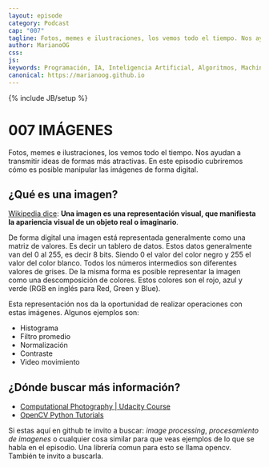 ```yaml
---
layout: episode
category: Podcast
cap: "007"
tagline: Fotos, memes e ilustraciones, los vemos todo el tiempo. Nos ayudan a transmitir ideas de formas más atractivas. En este episodio cubriremos cómo es posible manipular las imágenes de forma digital.
author: MarianoOG
css: 
js: 
keywords: Programación, IA, Inteligencia Artificial, Algoritmos, Machine Learning, Ciencia de Datos, Software, marianoog, PodcastAlgoritmos
canonical: https://marianoog.github.io
---
```

{% include JB/setup %}

# 007 IMÁGENES

Fotos, memes e ilustraciones, los vemos todo el tiempo. Nos ayudan a transmitir ideas de formas más atractivas. En este episodio cubriremos cómo es posible manipular las imágenes de forma digital.

## ¿Qué es una imagen?

[Wikipedia dice](https://es.wikipedia.org/wiki/Imagen): **Una imagen es una representación visual, que manifiesta la apariencia visual de un objeto real o imaginario**.

De forma digital una imagen está representada generalmente como una matriz de valores. Es decir un tablero de datos. Estos datos generalmente van del 0 al 255, es decir 8 bits. Siendo 0 el valor del color negro y 255 el valor del color blanco. Todos los números intermedios son diferentes valores de grises. De la misma forma es posible representar la imagen como una descomposición de colores. Estos colores son el rojo, azul y verde (RGB en inglés para Red, Green y Blue).

Esta representación nos da la oportunidad de realizar operaciones con estas imágenes. Algunos ejemplos son:

+ Histograma
+ Filtro promedio
+ Normalización
+ Contraste
+ Video movimiento

## ¿Dónde buscar más información?

* [Computational Photography | Udacity Course](https://www.youtube.com/playlist?list=PLAwxTw4SYaPn-unAWtRMleY4peSe4OzIY)
* [OpenCV Python Tutorials](https://opencv-python-tutroals.readthedocs.io/en/latest/py_tutorials/py_tutorials.html)

Si estas aquí en github te invito a buscar: *image processing*, *procesamiento de imagenes* o cualquier cosa similar para que veas ejemplos de lo que se habla en el episodio. Una librería comun para esto se llama opencv. También te invito a buscarla.